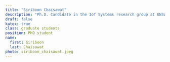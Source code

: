 ```yaml
---
title: "Siriboon Chaisawat"
description: "Ph.D. Candidate in the IoT Systems research group at UNSW"
draft: false
katex: true
class: graduate students
position: PhD student
name: 
  first: Siriboon
  last: Chaisawat
photo: siriboon_chaisawat.jpeg
---
```

